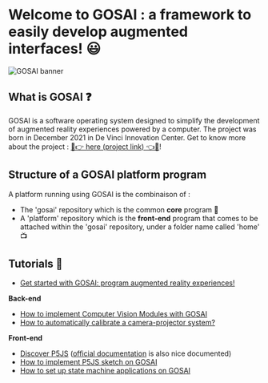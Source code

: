 # Welcome to GOSAI : a framework to easily develop augmented interfaces! 😃

![GOSAI banner](https://github.com/GOSAI-DVIC/gosai/blob/master/docs/gosai_banner.png)

## What is GOSAI ❓

GOSAI is a software operating system designed to simplify the development of augmented reality experiences powered by a computer. The project was born in December 2021 in De Vinci Innovation Center.
Get to know more about the project : [🔗👉 here (project link) 👈🔗](https://dvic.devinci.fr/projects/gosai)!

## Structure of a GOSAI platform program

A platform running using GOSAI is the combinaison of :
- The 'gosai' repository which is the common **core** program 🧠
- A 'platform' repository which is the **front-end** program that comes to be attached within the 'gosai' repository, under a folder name called 'home' 📺

## Tutorials 🧪

- [Get started with GOSAI: program augmented reality experiences!](https://dvic.devinci.fr/tutorial/how-to-program-on-GOSAI)

**Back-end**

- [How to implement Computer Vision Modules with GOSAI](https://dvic.devinci.fr/augment-interface-in-AR)
- [How to automatically calibrate a camera-projector system?](https://dvic.devinci.fr/tutorial/how-to-automatically-calibrate-a-camera-projector-system)

**Front-end**

- [Discover P5JS](https://dvic.devinci.fr/tutorial/p5js) ([official documentation](https://p5js.org/) is also nice documented)
- [How to implement P5JS sketch on GOSAI](https://dvic.devinci.fr/tutorial/gosai-implement-p5js-sketch)
- [How to set up state machine applications on GOSAI](https://dvic.devinci.fr/tutorial/gosai-state-machine-app)
